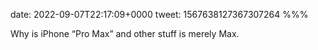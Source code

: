date: 2022-09-07T22:17:09+0000
tweet: 1567638127367307264
%%%

Why is iPhone “Pro Max” and other stuff is merely Max.
